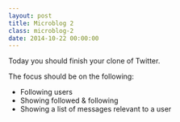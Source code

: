 ```yaml
---
layout: post
title: Microblog 2
class: microblog-2
date: 2014-10-22 00:00:00
---
```


Today you should finish your clone of Twitter.

The focus should be on the following:

- Following users
- Showing followed & following
- Showing a list of messages relevant to a user
